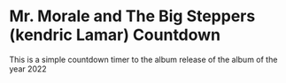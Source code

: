 # Mr. Morale and The Big Steppers (kendric Lamar) Countdown

This is a simple countdown timer to the album release of the album of the year 2022
